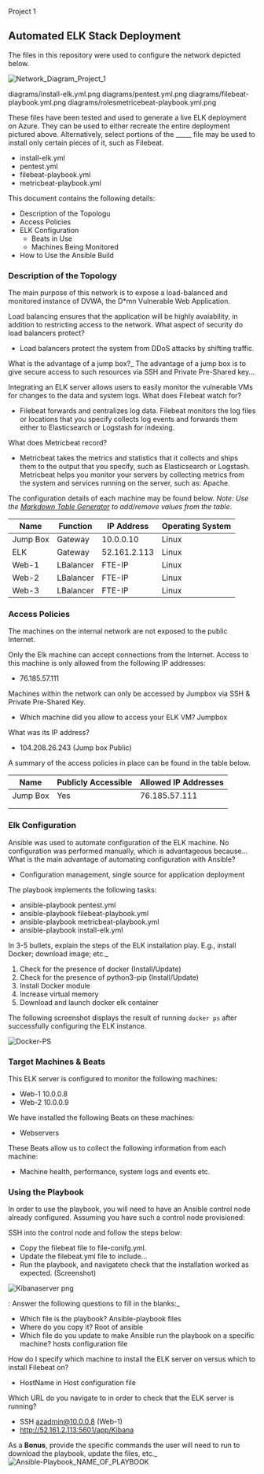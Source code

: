 Project 1
## Automated ELK Stack Deployment

The files in this repository were used to configure the network depicted below.


![Network_Diagram_Project_1](https://user-images.githubusercontent.com/93887230/155861402-6c87f103-1e33-4423-85b7-18ea64d8b0f1.png)


diagrams/install-elk.yml.png
diagrams/pentest.yml.png
diagrams/filebeat-playbook.yml.png
diagrams/rolesmetricebeat-playbook.yml.png

These files have been tested and used to generate a live ELK deployment on Azure. They can be used to either recreate the entire deployment pictured above. Alternatively, select portions of the _____ file may be used to install only certain pieces of it, such as Filebeat.

  - install-elk.yml
  - pentest.yml
  - filebeat-playbook.yml
  - metricbeat-playbook.yml

This document contains the following details:
- Description of the Topologu
- Access Policies
- ELK Configuration
  - Beats in Use
  - Machines Being Monitored
- How to Use the Ansible Build


### Description of the Topology

The main purpose of this network is to expose a load-balanced and monitored instance of DVWA, the D*mn Vulnerable Web Application.

Load balancing ensures that the application will be highly avaiability, in addition to restricting access to the network.
What aspect of security do load balancers protect?
- Load balancers protect the system from DDoS attacks by shifting traffic. 

What is the advantage of a jump box?_
The advantage of a jump box is to give secure access to such resources via SSH and Private Pre-Shared key... 


Integrating an ELK server allows users to easily monitor the vulnerable VMs for changes to the data and system logs.
What does Filebeat watch for?
- Filebeat forwards and centralizes log data. Filebeat monitors the log files or locations that you specify collects log events and forwards them either to Elasticsearch or Logstash for indexing.

What does Metricbeat record?
- Metricbeat takes the metrics and statistics that it collects and ships them to the output that you specify, such as Elasticsearch or Logstash. Metricbeat helps you monitor your servers by collecting metrics from the system and services running on the server, such as: Apache.


The configuration details of each machine may be found below.
_Note: Use the [Markdown Table Generator](http://www.tablesgenerator.com/markdown_tables) to add/remove values from the table_.

| Name     | Function | IP Address  | Operating System |
|----------|----------|-------------|------------------|
| Jump Box | Gateway  | 10.0.0.10   | Linux            |
| ELK      | Gateway  |52.161.2.113 | Linux            |
| Web-1    | LBalancer| FTE-IP      | Linux            |
| Web-2    | LBalancer| FTE-IP      | Linux            |
| Web-3    | LBalancer| FTE-IP      | Linux            |

### Access Policies

The machines on the internal network are not exposed to the public Internet. 

Only the Elk machine can accept connections from the Internet. Access to this machine is only allowed from the following IP addresses:
- 76.185.57.111

Machines within the network can only be accessed by Jumpbox via SSH & Private Pre-Shared Key.
- Which machine did you allow to access your ELK VM? Jumpbox

What was its IP address?
- 104.208.26.243 (Jump box Public)

A summary of the access policies in place can be found in the table below.

| Name     | Publicly Accessible | Allowed IP Addresses |
|----------|---------------------|----------------------|
| Jump Box | Yes                 | 76.185.57.111        |
|          |                     |                      |
|          |                     |                      |

### Elk Configuration

Ansible was used to automate configuration of the ELK machine. No configuration was performed manually, which is advantageous because...
What is the main advantage of automating configuration with Ansible?
- Configuration management, single source for application deployment

The playbook implements the following tasks:

- ansible-playbook pentest.yml
- ansible-playbook filebeat-playbook.yml
- ansible-playbook metricbeat-playbook.yml
- ansible-playbook install-elk.yml


In 3-5 bullets, explain the steps of the ELK installation play. E.g., install Docker; download image; etc._

1.  Check for the presence of docker (Install/Update)
2.  Check for the presence of python3-pip (Install/Update)
3.  Install Docker module
4.  Increase virtual memory
5.  Download and launch docker elk container


The following screenshot displays the result of running `docker ps` after successfully configuring the ELK instance.


![Docker-PS](https://user-images.githubusercontent.com/93887230/155858601-15be1ecd-a5ef-4814-9618-9d6f6be1aefd.png)



### Target Machines & Beats
This ELK server is configured to monitor the following machines:

- Web-1 10.0.0.8
- Web-2 10.0.0.9

We have installed the following Beats on these machines:
- Webservers

These Beats allow us to collect the following information from each machine:
- Machine health, performance, system logs and events etc.  

### Using the Playbook
In order to use the playbook, you will need to have an Ansible control node already configured. Assuming you have such a control node provisioned: 

SSH into the control node and follow the steps below:
- Copy the filebeat file to file-conifg.yml.
- Update the filebeat.yml file to include...
- Run the playbook, and navigateto check that the installation worked as expected.  (Screenshot)

![Kibanaserver png](https://user-images.githubusercontent.com/93887230/155858552-0ea5c292-fdd3-44e0-bf43-c5aa371a0161.png)

: Answer the following questions to fill in the blanks:_
- Which file is the playbook? Ansible-playbook files   
- Where do you copy it? Root of ansible 
- Which file do you update to make Ansible run the playbook on a specific machine? hosts configuration file

How do I specify which machine to install the ELK server on versus which to install Filebeat on?
- HostName in Host configuration file

Which URL do you navigate to in order to check that the ELK server is running?
- SSH azadmin@10.0.0.8 (Web-1)
-  http://52.161.2.113:5601/app/Kibana

As a **Bonus**, provide the specific commands the user will need to run to download the playbook, update the files, etc._
![Ansible-Playbook_NAME_OF_PLAYBOOK](https://user-images.githubusercontent.com/93887230/155858727-f18abb49-e8fc-4546-8a77-7fc8c3a7a620.png)



